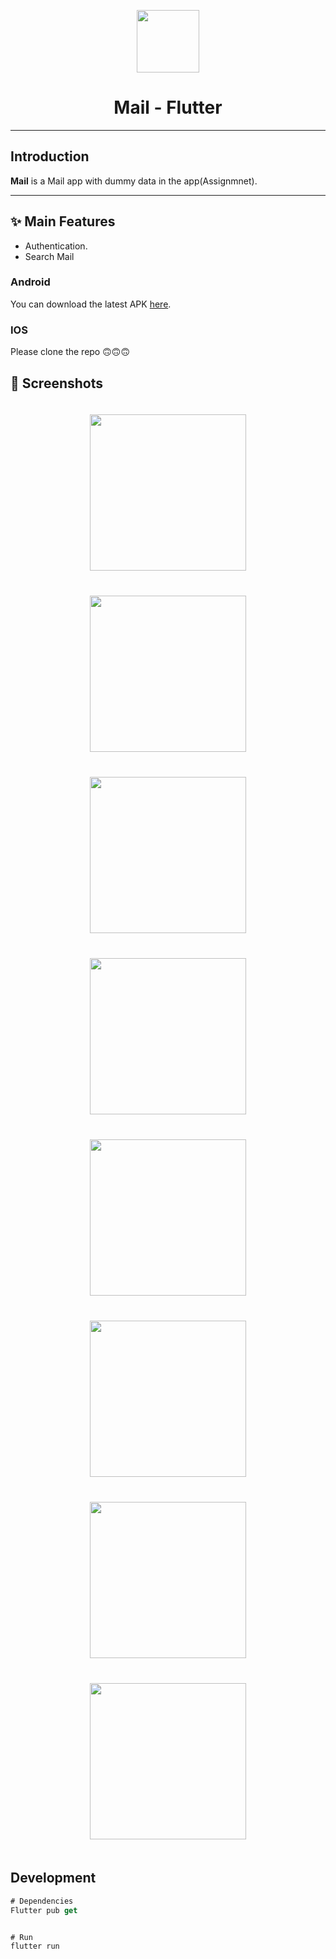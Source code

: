 <p align="center">
  <a>
    <img width="100px" src="./assets/Readme/logo.webp">
  </a>
  <h1 align="center">Mail - Flutter</h1>  
</p>

---

## Introduction

**Mail** is a Mail app with dummy data in the app(Assignmnet).

---

## :sparkles: Main Features

- Authentication.
- Search Mail

### Android

You can download the latest APK [here](https://drive.google.com/file/d/1pl9Mq6cEwyUi6iwTRNTv-b1L_WoTaSgb/view?usp=sharing).

### IOS

Please clone the repo 🙃🙃🙃

## :camera_flash: Screenshots

<div align="center" style="margin:auto;width:100%;display:flex;justify-content:center;align-items:center;flex-wrap:wrap;">
<img width="250px" margin="30px" style="margin:20px;" src="./assets/Readme/1.webp">
<img width="250px" margin="30px" style="margin:20px;" src="./assets/Readme/2.webp">
<img width="250px" margin="30px" style="margin:20px;" src="./assets/Readme/3.webp">
<img width="250px" margin="30px" style="margin:20px;" src="./assets/Readme/4.webp">
<img width="250px" margin="30px" style="margin:20px;" src="./assets/Readme/5.webp">
<img width="250px" margin="30px" style="margin:20px;" src="./assets/Readme/6.webp">
<img width="250px" margin="30px" style="margin:20px;" src="./assets/Readme/7.webp">
<img width="250px" margin="30px" style="margin:20px;" src="./assets/Readme/8.webp">
</div>

## Development

```js bash
# Dependencies
Flutter pub get


# Run 
flutter run